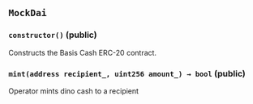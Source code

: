 ## `MockDai`






### `constructor()` (public)

Constructs the Basis Cash ERC-20 contract.



### `mint(address recipient_, uint256 amount_) → bool` (public)

Operator mints dino cash to a recipient





